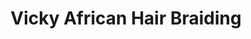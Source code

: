 ---
title: "Vicky African Hair Braiding"
url: /charlotte/vicky-african-hair-braiding/
shop: Friseur
---